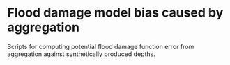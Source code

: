 # Flood damage model bias caused by aggregation

Scripts for computing potential flood damage function error from aggregation against synthetically produced depths. 
 
